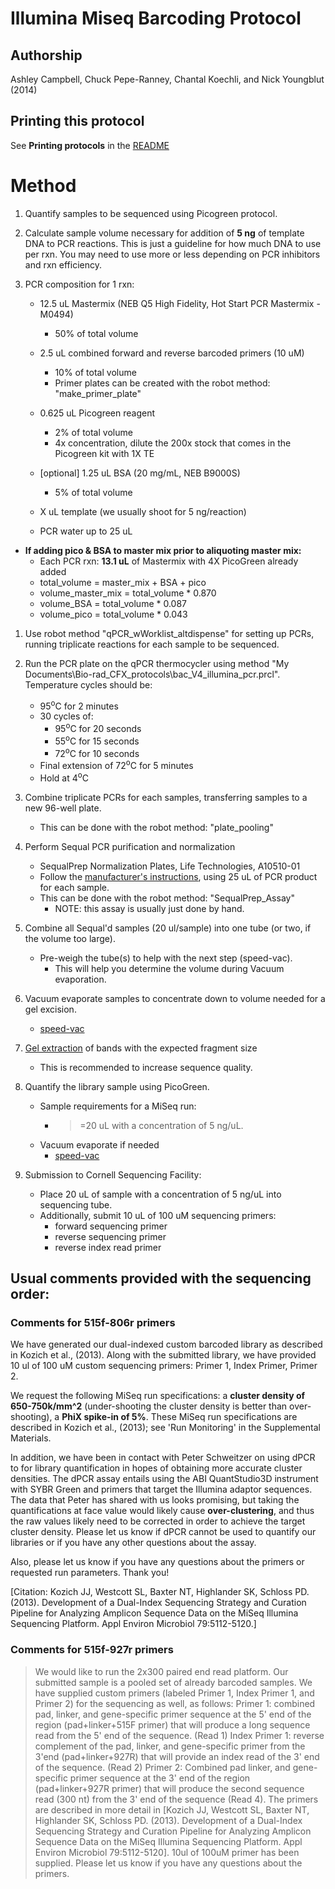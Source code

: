 Illumina Miseq Barcoding Protocol
=================================

## Authorship

Ashley Campbell, Chuck Pepe-Ranney, Chantal Koechli, and Nick Youngblut (2014)


## Printing this protocol

See **Printing protocols** in the [README](../README.md#printing-protocols-conversion-of-protocols-to-pdf)

# Method

1. Quantify samples to be sequenced using Picogreen protocol.

1. Calculate sample volume necessary for addition of __5 ng__ of template DNA to PCR
reactions. This is just a guideline for how much DNA to use per rxn. You may need to
use more or less depending on PCR inhibitors and rxn efficiency.

1. PCR composition for 1 rxn:

	* 12.5 uL Mastermix (NEB Q5 High Fidelity, Hot Start PCR Mastermix - M0494)
		* 50% of total volume
		
	* 2.5 uL combined forward and reverse barcoded primers (10 uM)
		* 10% of total volume		
		* Primer plates can be created with the robot method: "make\_primer\_plate"

	* 0.625 uL Picogreen reagent
		* 2% of total volume
		* 4x concentration, dilute the 200x stock that comes in the Picogreen kit with 1X TE
	
	* [optional] 1.25 uL BSA (20 mg/mL, NEB B9000S)
		* 5% of total volume

	* X uL template (we usually shoot for 5 ng/reaction)

	* PCR water up to 25 uL

* __If adding pico & BSA to master mix prior to aliquoting master mix:__
	* Each PCR rxn: **13.1 uL** of Mastermix with 4X PicoGreen already added
	* total\_volume = master\_mix + BSA + pico
	* volume\_master\_mix = total\_volume * 0.870
	* volume\_BSA = total\_volume * 0.087
	* volume\_pico = total\_volume * 0.043

1. Use robot method "qPCR\_wWorklist\_altdispense" for setting up PCRs, 
running triplicate reactions for each sample to be sequenced. 

1. Run the PCR plate on the qPCR thermocycler using method "My Documents\Bio-rad_CFX_protocols\bac_V4_illumina_pcr.prcl". 
Temperature cycles should be:
	* 95<sup>o</sup>C for 2 minutes
	* 30 cycles of:
		* 95<sup>o</sup>C for 20 seconds
		* 55<sup>o</sup>C for 15 seconds
		* 72<sup>o</sup>C for 10 seconds
	* Final extension of 72<sup>o</sup>C for 5 minutes
	* Hold at 4<sup>o</sup>C 

1. Combine triplicate PCRs for each samples, transferring samples to a new 96-well plate. 
	* This can be done with the robot method: "plate_pooling"

1. Perform Sequal PCR purification and normalization
	* SequalPrep Normalization Plates, Life Technologies, A10510-01
	* Follow the [manufacturer's instructions](https://www.lifetechnologies.com/order/catalog/product/A1051001),
	using 25 uL of PCR product for each sample.
	* This can be done with the robot method: "SequalPrep_Assay"
		* NOTE: this assay is usually just done by hand.

1. Combine all Sequal'd samples (20 ul/sample) into one tube (or two, if the volume too large).
	* Pre-weigh the tube(s) to help with the next step (speed-vac).
		* This will help you determine the volume during Vacuum evaporation.

1. Vacuum evaporate samples to concentrate down to volume needed for a gel excision.
	* [speed-vac](../speed-vac/speed-vac.md)
	 
1. [Gel extraction](../gel_extraction/gel_extraction.md) of bands with the expected fragment size 
	* This is recommended to increase sequence quality.

1. Quantify the library sample using PicoGreen. 
	* Sample requirements for a MiSeq run:
		* >=20 uL with a concentration of 5 ng/uL. 
	* Vacuum evaporate if needed
		* [speed-vac](../speed-vac/speed-vac.md)

1. Submission to Cornell Sequencing Facility:
	* Place 20 uL of sample with a concentration of 5 ng/uL into sequencing tube. 
	* Additionally, submit 10 uL of 100 uM sequencing primers:
		* forward sequencing primer
		* reverse sequencing primer
		* reverse index read primer

## Usual comments provided with the sequencing order:

### Comments for 515f-806r primers

We have generated our dual-indexed custom barcoded library
as described in Kozich et al., (2013). Along with the submitted library,
we have provided 10 ul of 100 uM custom sequencing primers: 
Primer 1, Index Primer, Primer 2.


We request the following MiSeq run specifications: a __cluster density of 650-750k/mm^2__
(under-shooting the cluster density is better than over-shooting),
a __PhiX spike-in of 5%__. These MiSeq run specifications are described 
in Kozich et al., (2013); see 'Run Monitoring' in the Supplemental Materials.

In addition, we have been in contact with Peter Schweitzer on using dPCR to for library
quantification in hopes of obtaining more accurate cluster densities. 
The dPCR assay entails using the ABI QuantStudio3D instrument with SYBR Green and 
primers that target the Illumina adaptor sequences. 
The data that Peter has shared with us looks promising, but taking the quantifications
at face value would likely cause __over-clustering__, and thus the raw values likely
need to be corrected in order to achieve the target cluster density. 
Please let us know if dPCR cannot be used to quantify our libraries or if
you have any other questions about the assay.

Also, please let us know if you have any questions about the primers or requested
run parameters. Thank you!

[Citation: Kozich JJ, Westcott SL, Baxter NT, Highlander SK, Schloss PD. (2013).
Development of a Dual-Index Sequencing Strategy and Curation Pipeline
for Analyzing Amplicon Sequence Data on the MiSeq Illumina Sequencing
Platform. Appl Environ Microbiol 79:5112-5120.]


### Comments for 515f-927r primers

> We would like to run the 2x300 paired end read platform. 
Our submitted sample is a pooled set of already barcoded samples. 
We have supplied custom primers (labeled Primer 1, Index Primer 1, 
and Primer 2) for the sequencing as well, as follows: Primer 1: combined pad, 
linker, and gene\-specific primer sequence at the 5' end of the region 
(pad+linker+515F primer) that will produce a long sequence read from 
the 5' end of the sequence. (Read 1) Index Primer 1: reverse complement 
of the pad, linker, and gene\-specific primer from the 3'end (pad+linker+927R) 
that will provide an index read of the 3' end of the sequence. (Read 2) Primer 2:
Combined pad linker, and gene\-specific primer sequence at the 3' end of the region
(pad+linker+927R primer) that will produce the second sequence read (300 nt) from the
3' end of the sequence (Read 4). The primers are described in more detail in 
[Kozich JJ, Westcott SL, Baxter NT, Highlander SK, Schloss PD. (2013).
Development of a Dual-Index Sequencing Strategy and Curation Pipeline
for Analyzing Amplicon Sequence Data on the MiSeq Illumina Sequencing
Platform. Appl Environ Microbiol 79:5112\-5120].
10ul of 100uM primer has been supplied. Please let us
know if you have any questions about the primers.
